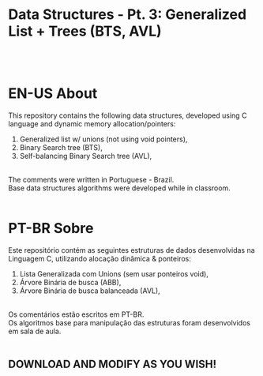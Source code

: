 # Data Structures - Pt. 3: Generalized List + Trees (BTS, AVL)
<br/><br/>

# EN-US About
This repository contains the following data structures, developed using C language and dynamic memory allocation/pointers:
<br/>
1. Generalized list w/ unions (not using void pointers),<br/>
2. Binary Search tree (BTS),<br/>
3. Self-balancing Binary Search tree (AVL),<br/>
<br/>
The comments were written in Portuguese - Brazil.<br/>
Base data structures algorithms were developed while in classroom.
<br/><br/>

# PT-BR Sobre 
Este repositório contém as seguintes estruturas de dados desenvolvidas na Linguagem C, utilizando alocação dinâmica & ponteiros:
<br/> 
1. Lista Generalizada com Unions (sem usar ponteiros void), <br/> 
2. Árvore Binária de busca (ABB),<br/>
3. Árvore Binária de busca balanceada (AVL),<br/>
<br/>
Os comentários estão escritos em PT-BR.<br/>
Os algoritmos base para manipulação das estruturas foram desenvolvidos em sala de aula.
<br/><br/>

## DOWNLOAD AND MODIFY AS YOU WISH!
